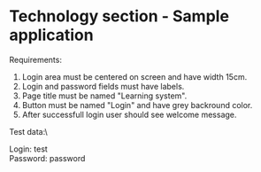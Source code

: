 # Technology section - Sample application

Requirements:
1. Login area must be centered on screen and have width 15cm.
2. Login and password fields must have labels.
3. Page title must be named "Learning system".
4. Button must be named "Login" and have grey backround color.
5. After successfull login user should see welcome message.

Test data:\

Login: test\
Password: password
